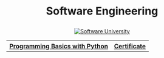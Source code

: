 # <p align="center">Software Engineering<p>

<p align="center"> <a href="https://softuni.bg/trainings/courses" title="Software University"><img src="https://i.imgur.com/pyj63z2.png" alt="Software University"></a><p>

<table align="center">
  <tr>
    <th><a href="https://softuni.bg/trainings/4757/programming-basics-with-python-november-2024"> Programming Basics with Python </a></th>
    <th><a href="https://softuni.bg/certificates/details/233488/1b6e5e6f"> Certificate </a></th>
  </tr>
  </table>
